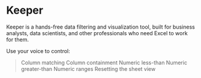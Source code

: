 # Keeper
Keeper is a hands-free data filtering and visualization tool, built for business analysts, data scientists, and other professionals who need Excel to work for them.

Use your voice to control:
> Column matching
> Column containment
> Numeric less-than
> Numeric greater-than
> Numeric ranges
> Resetting the sheet view
